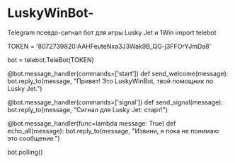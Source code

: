 # LuskyWinBot-
Telegram псевдо-сигнал бот для игры Lusky Jet и 1Win
import telebot

TOKEN = '8072739820:AAHFeuteNxa3J3Wak9B_QG-j3FFOrYJmDa8'

bot = telebot.TeleBot(TOKEN)

@bot.message_handler(commands=['start'])
def send_welcome(message):
    bot.reply_to(message, "Привет! Это LuskyWinBot, твой помощник по Lusky Jet.")

@bot.message_handler(commands=['signal'])
def send_signal(message):
    bot.reply_to(message, "Сигнал для Lusky Jet: старт!")

@bot.message_handler(func=lambda message: True)
def echo_all(message):
    bot.reply_to(message, "Извини, я пока не понимаю это сообщение.")

bot.polling()

